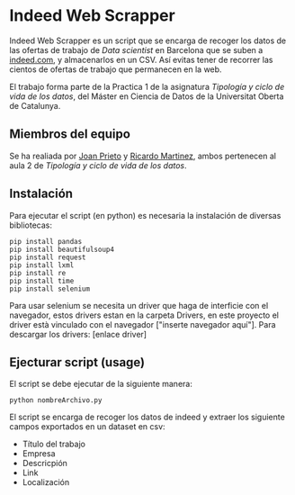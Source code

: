 # Indeed Web Scrapper
Indeed Web Scrapper es un script que se encarga de recoger los datos de las ofertas de trabajo de _Data scientist_ en Barcelona que se suben a [indeed.com](https://es.indeed.com), y almacenarlos en un CSV. Así evitas tener de recorrer las cientos de ofertas de trabajo que permanecen en la web.

El trabajo forma parte de la Practica 1 de la asignatura _Tipología y ciclo de vida de los datos_, del Máster en Ciencia de Datos de la Universitat Oberta de Catalunya.

## Miembros del equipo

Se ha realiada por [Joan Prieto](https://github.com/joanPri) y [Ricardo Martinez](https://github.com/), ambos pertenecen al aula 2 de _Tipología y ciclo de vida de los datos_.

## Instalación

Para ejecutar el script (en python) es necesaria la instalación de diversas bibliotecas:

```
pip install pandas
pip install beautifulsoup4
pip install request
pip install lxml
pip install re
pip install time
pip install selenium
```

Para usar selenium se necesita un driver que haga de interficie con el navegador, estos drivers estan en la carpeta Drivers, en este proyecto el driver està vinculado con el navegador ["inserte navegador aquí"].
Para descargar los drivers:
[enlace driver]

## Ejecturar script (usage)

El script se debe ejecutar de la siguiente manera:

```
python nombreArchivo.py
```
El script se encarga de recoger los datos de indeed y extraer los siguiente campos exportados en un dataset en csv:
- Título del trabajo
- Empresa
- Descricpión
- Link
- Localización

## 
